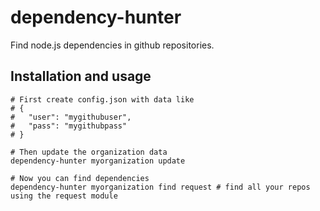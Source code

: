 # dependency-hunter

Find node.js dependencies in github repositories.

## Installation and usage

```
# First create config.json with data like
# {
#   "user": "mygithubuser",
#   "pass": "mygithubpass"
# }

# Then update the organization data
dependency-hunter myorganization update

# Now you can find dependencies
dependency-hunter myorganization find request # find all your repos using the request module
```

